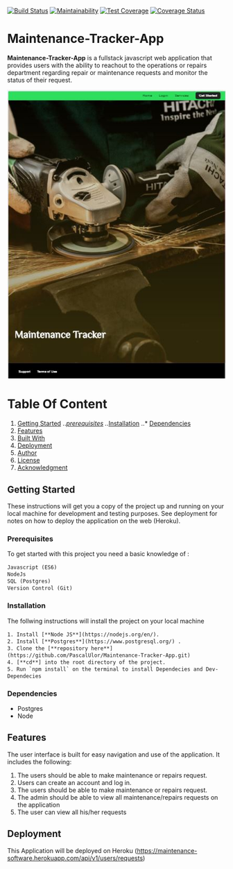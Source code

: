 [![Build Status](https://travis-ci.org/PascalUlor/Maintenance-Tracker-App.svg?branch=develop)](https://travis-ci.org/PascalUlor/Maintenance-Tracker-App) [![Maintainability](https://api.codeclimate.com/v1/badges/5392bd5f66f2c0e1ede5/maintainability)](https://codeclimate.com/github/PascalUlor/Maintenance-Tracker-App/maintainability) [![Test Coverage](https://api.codeclimate.com/v1/badges/5392bd5f66f2c0e1ede5/test_coverage)](https://codeclimate.com/github/PascalUlor/Maintenance-Tracker-App/test_coverage) [![Coverage Status](https://coveralls.io/repos/github/PascalUlor/Maintenance-Tracker-App/badge.svg?branch=develop)](https://coveralls.io/github/PascalUlor/Maintenance-Tracker-App?branch=develop)


# Maintenance-Tracker-App

**Maintenance-Tracker-App** is a fullstack javascript web application that provides users with the ability to reachout to the operations or repairs department regarding repair or maintenance requests and monitor the status of their request.

<img width="1440" alt="Hellobooks-screenshot" src="/UI/public/images/homepage.jpg">
<br />


# Table Of Content
1. [Getting Started](#getting-started "Getting Started")
   ..*[prerequisites](#prerequisites "Prerequisites")
   ..*[Installation](#installation "Installation")
   ..* [Dependencies](#dependencies)
2. [Features](#features "Features")
3. [Built With](#built-with "Built With")
4. [Deployment](#deployment "Deployment")
5. [Author](#author "Author")
6. [License](#license "Deployment")
7. [Acknowledgment](#acknowledgment "Acknowledgment")


## Getting Started
These instructions will get you a copy of the project up and running on your local machine for development and testing purposes. See deployment for notes on how to deploy the application on the web (Heroku).

### Prerequisites

To get started with this project you need a basic knowledge of :

```
Javascript (ES6)
NodeJs
SQL (Postgres)
Version Control (Git)
```

### Installation
The follwing instructions will install the project on your local machine

```
1. Install [**Node JS**](https://nodejs.org/en/).
2. Install [**Postgres**](https://www.postgresql.org/) .
3. Clone the [**repository here**](https://github.com/PascalUlor/Maintenance-Tracker-App.git)
4. [**cd**] into the root directory of the project.
5. Run `npm install` on the terminal to install Dependecies and Dev-Dependecies
```

### Dependencies
* Postgres
* Node

## Features
The user interface is built for easy navigation and use of the application. It includes the following:

1. The users should be able to make maintenance or repairs request.
3. Users can create an account and log in.
2. The users should be able to make maintenance or repairs request.
4. The admin should be able to view all maintenance/repairs requests on the application
5. The user can view all his/her requests


## Deployment
This Application will be deployed on Heroku (https://maintenance-software.herokuapp.com/api/v1/users/requests)
